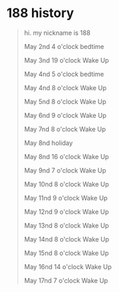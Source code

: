 # 188 history

> hi. my nickname is 188 
> 
> May 2nd 4 o'clock bedtime
> 
> May 3nd 19 o'clock Wake Up
> 
> May 4nd 5 o'clock bedtime
> 
> May 4nd 8 o'clock Wake Up
> 
> May 5nd 8 o'clock Wake Up
>
> May 6nd 9 o'clock Wake Up
>
> May 7nd 8 o'clock Wake Up
>
> May 8nd holiday
>
> May 8nd 16 o'clock Wake Up
>
> May 9nd 7 o'clock Wake Up
>
> May 10nd 8 o'clock Wake Up
>
> May 11nd 9 o'clock Wake Up
>
> May 12nd 9 o'clock Wake Up
>
> May 13nd 8 o'clock Wake Up
>
> May 14nd 8 o'clock Wake Up
>
> May 15nd 8 o'clock Wake Up
>
> May 16nd 14 o'clock Wake Up
>
> May 17nd 7 o'clock Wake Up
